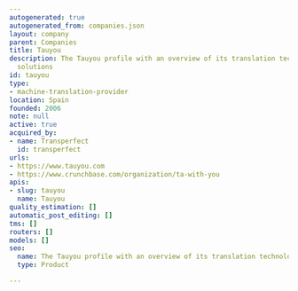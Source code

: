 ```yaml
---
autogenerated: true
autogenerated_from: companies.json
layout: company
parent: Companies
title: Tauyou
description: The Tauyou profile with an overview of its translation technologies and
  solutions
id: tauyou
type:
- machine-translation-provider
location: Spain
founded: 2006
note: null
active: true
acquired_by:
- name: Transperfect
  id: transperfect
urls:
- https://www.tauyou.com
- https://www.crunchbase.com/organization/ta-with-you
apis:
- slug: tauyou
  name: Tauyou
quality_estimation: []
automatic_post_editing: []
tms: []
routers: []
models: []
seo:
  name: The Tauyou profile with an overview of its translation technologies and solutions
  type: Product

---
```


